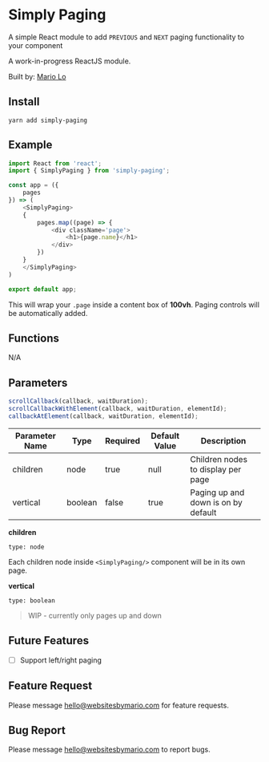 # Simply Paging

A simple React module to add `PREVIOUS` and `NEXT` paging functionality to your component

A work-in-progress ReactJS module.

Built by: [Mario Lo](https://github.com/mariolo1985)

## Install

```
yarn add simply-paging
```

## Example

```javascript
import React from 'react';
import { SimplyPaging } from 'simply-paging';

const app = ({
    pages
}) => (
    <SimplyPaging>
    {
        pages.map((page) => {
            <div className='page'>
                <h1>{page.name}</h1>
            </div>
        })
    }
    </SimplyPaging>
)

export default app;

```

This will wrap your `.page` inside a content box of **100vh**. Paging controls will be automatically added.

## Functions

N/A

## Parameters
```javascript
scrollCallback(callback, waitDuration);
scrollCallbackWithElement(callback, waitDuration, elementId);
callbackAtElement(callback, waitDuration, elementId);
```

| Parameter Name   | Type   | Required   | Default Value   | Description   |
| --- | --- | --- | --- | --- |
| children | node | true | null | Children nodes to display per page |
| vertical | boolean | false | true | Paging up and down is on by default |

**children**

`type: node`

Each children node inside ```<SimplyPaging/>``` component will be in its own page.

**vertical**

`type: boolean`

> WIP - currently only pages up and down

## Future Features

- [ ] Support left/right paging

## Feature Request

Please message hello@websitesbymario.com for feature requests.

## Bug Report

Please message hello@websitesbymario.com to report bugs.
